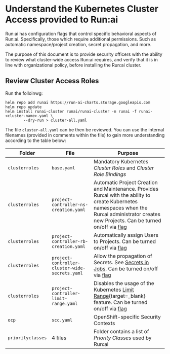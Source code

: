 # Understand the Kubernetes Cluster Access provided to Run:ai

Run:ai has configuration flags that control specific behavioral aspects of Run:ai. Specifically, those which require additional permissions. Such as automatic namespace/project creation, secret propagation, and more.

The purpose of this document is to provide security officers with the ability to review what cluster-wide access Run:ai requires, and verify that it is in line with organizational policy, before installing the Run:ai cluster. 


## Review Cluster Access Roles

Run the folloinwg:

```
helm repo add runai https://run-ai-charts.storage.googleapis.com
helm repo update
helm install runai-cluster runai/runai-cluster -n runai -f runai-<cluster-name>.yaml \
        --dry-run > cluster-all.yaml
```

The file `cluster-all.yaml` can be then be reviewed. You can use the internal filenames (provided in comments within the file) to gain more understanding according to the table below:

|   Folder    | File  |  Purpose | 
|-------------|-------|----------|
| `clusterroles` | `base.yaml` | Mandatory Kubernetes _Cluster Roles_ and _Cluster Role Bindings_  |
| `clusterroles` |`project-controller-ns-creation.yaml` | Automatic Project Creation and Maintenance. Provides Run:ai with the ability to create Kubernetes namespaces when the Run:ai administrator creates new Projects. Can be turned on/off via [flag](../cluster-setup/customize-cluster-install.md) |  
| `clusterroles` |`project-controller-rb-creation.yaml` | Automatically assign Users to Projects. Can be turned on/off via [flag](../cluster-setup/customize-cluster-install.md) |  
| `clusterroles` | `project-controller-cluster-wide-secrets.yaml` | Allow the propagation of Secrets. See [Secrets in Jobs](../../workloads/secrets.md). Can be turned on/off via [flag](../cluster-setup/customize-cluster-install.md) | 
| `clusterroles` | `project-controller-limit-range.yaml` | Disables the usage of the Kubernetes [Limit Range](https://kubernetes.io/docs/concepts/policy/limit-range/#:~:text=A%20LimitRange%20is%20a%20policy,per%20PersistentVolumeClaim%20in%20a%20namespace){target=_blank} feature. Can be turned on/off via [flag](../cluster-setup/customize-cluster-install.md) |
| `ocp` | `scc.yaml`| OpenShift-specific Security Contexts | 
| `priorityclasses` | 4 files |  Folder contains a list of _Priority Classes_ used by Run:ai | 
